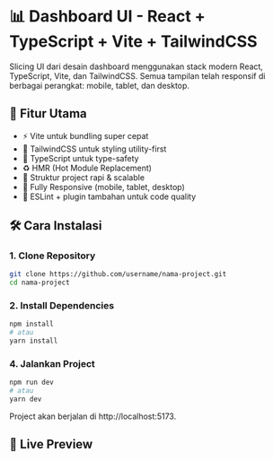 # 📊 Dashboard UI - React + TypeScript + Vite + TailwindCSS

Slicing UI dari desain dashboard menggunakan stack modern React, TypeScript, Vite, dan TailwindCSS.
Semua tampilan telah responsif di berbagai perangkat: mobile, tablet, dan desktop.

## 🚀 Fitur Utama

* ⚡️ Vite untuk bundling super cepat
* 💅 TailwindCSS untuk styling utility-first
* 🔧 TypeScript untuk type-safety
* ♻️ HMR (Hot Module Replacement)
* 🧩 Struktur project rapi & scalable
* 📱 Fully Responsive (mobile, tablet, desktop)
* 🧹 ESLint + plugin tambahan untuk code quality

## 🛠️ Cara Instalasi

### 1. Clone Repository
```bash
git clone https://github.com/username/nama-project.git
cd nama-project
```

### 2. Install Dependencies
```bash
npm install
# atau
yarn install
```

### 4. Jalankan Project
```bash
npm run dev
# atau
yarn dev
```

Project akan berjalan di http://localhost:5173.

## 📱 Live Preview


